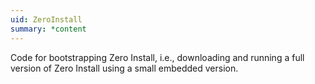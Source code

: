 ```yaml
---
uid: ZeroInstall
summary: *content
---
```

Code for bootstrapping Zero Install, i.e., downloading and running a full version of Zero Install using a small embedded version.
